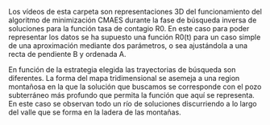 Los vídeos de esta carpeta son representaciones 3D del funcionamiento del algoritmo de minimización CMAES durante la fase de búsqueda inversa de soluciones para la función tasa de contagio R0. En este caso para poder representar los datos se ha supuesto una función R0(t) para un caso simple de una aproximación mediante dos parámetros, o sea ajustándola a una recta de pendiente B y ordenada A.

En función de la estrategia elegida las trayectorias de búsqueda son diferentes. La forma del mapa tridimensional se asemeja a una region montañosa en la que la solución que buscamos se corresponde con el pozo subterráneo más profundo que permita la función que aquí se representa. En este caso se observan todo un río de soluciones discurriendo a lo largo del valle que se forma en la ladera de las montañas.
